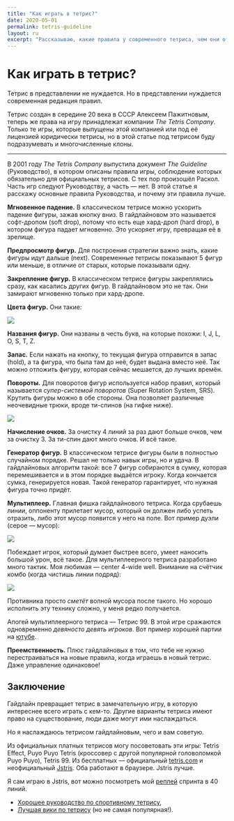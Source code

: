 ```yaml
---
title: "Как играть в тетрис?"
date: 2020-05-01
permalink: tetris-guideline
layout: ru
excerpt: "Рассказываю, какие правила у современного тетриса, чем они отличаются от классического, зачем это надо."
---
```


# Как играть в тетрис?

Тетрис в представлении не нуждается. Но в представлении нуждается современная редакция правил.

Тетрис создан в середине 20 века в СССР Алексеем Пажитновым, теперь же права на игру принадлежат компании *The Tetris Company*. Только те игры, которые выпущены этой компанией или под её лицензией юридически тетрисы, но в этой статье под тетрисом буду подразумевать и многочисленные клоны.

---

В 2001 году *The Tetris Company* выпустила документ *The Guideline* (Руководство), в котором описаны правила игры, соблюдение которых обязательно для официальных тетрисов. С тех пор произошёл Раскол. Часть игр следуют Руководству, а часть — нет. В этой статье я расскажу основные правила Руководства, и почему эти правила лучше.

**Мгновенное падение.** В классическом тетрисе можно ускорить падение фигуры, зажав кнопку вниз. В гайдлайновом это называется софт-дропом (soft drop), потому что есть еще хард-дроп (hard drop), в котором фигура падает мгновенно. Это ускоряет игру, превращая её в зрелище.

**Предпросмотр фигур.** Для построения стратегии важно знать, какие фигуры идут дальше (next). Современные тетрисы показывают 5 фигур или меньше, в отличие от старых, которые показывали одну.

**Закрепление фигур.** В классическом тетрисе фигуры закреплялись сразу, как касались других фигур. В гайдлайновом это не так. Они замирают мгновенно только при хард-дропе.

**Цвета фигур.** Они такие:

![](https://upload.wikimedia.org/wikipedia/commons/thumb/3/39/Tetrominoes_IJLO_STZ_Worlds.svg/1920px-Tetrominoes_IJLO_STZ_Worlds.svg.png)

**Названия фигур.** Они названы в честь букв, на которые похожи: I, J, L, O, S, T, Z.

**Запас.** Если нажать на кнопку, то текущая фигура отправится в запас (hold), а та фигура, что была там до неё, будет выдана вместо неё. Так можно отложить фигуру, которая сейчас мешается, до лучших времён. 

**Повороты.** Для поворотов фигур используется набор правил, который называется *супер-системой поворотов* (Super Rotation System, SRS). Крутить фигуры можно в обе стороны. Она позволяет различные неочевидные трюки, вроде ти-спинов (на гифке ниже).

![](https://www.numerama.com/content/uploads/2019/02/tetris-tspin.gif)

**Начисление очков.** За очистку 4 линий за раз дают больше очков, чем за очистку 3. За ти-спин дают много очков. И всё такое. 

**Генератор фигур.** В классическом тетрисе фигуры были в полностью случайном порядке. Решал не только навык игры, но и удача. В гайдлайновых алгоритм такой: все 7 фигур собираются в сумку, которая перемешивается и в этом порядке выдаётся игроку. Когда кончается сумка, генерируется новая. Такой генератор гарантирует, что нужная фигура точно придёт.

**Мультиплеер.** Главная фишка гайдлайнового тетриса. Когда срубаешь линии, оппоненту прилетает мусор, который он должен либо успеть отразить, либо этот мусор появится у него на поле. Вот пример дуэли (серое — мусор):

![](https://thumbs.gfycat.com/AnotherRewardingHydra-size_restricted.gif)

Побеждает игрок, который думает быстрее всего, умеет наносить большой урон, всё такое. Для мультиплеерного тетриса разработано много тактик. Моя любимая — center 4-wide well. Внимание на счётчик комбо (когда чистишь линии подряд):

![](https://i.imgur.com/mEhHO8T.gif)

Противника просто *сметёт* волной мусора после такого. Но хорошо исполнить эту технику сложно, у меня редко получается.

Апогей мультиплеерного тетриса — Тетрис 99. В этой игре сражаются одновременно *девяносто девять игроков*. Вот пример хорошей партии на [ютубе](https://www.youtube.com/watch?v=2ue8luy2c7c). 

**Преемственность.** Плюс гайдлайновых в том, что тебе не нужно перестраиваться на новые правила, когда играешь в новый тетрис. Даже управление одинаковое!

## Заключение

Гайдлайн превращает тетрис в замечательную игру, в которую интереснее всего играть с кем-то. Другие варианты тетриса имеют право на существование, люди даже могут ими наслаждаться.

Но я наслаждаюсь тетрисом гайдлайновым, чего и вам советую.

Из официальных платных тетрисов могу посоветовать эти игры: Tetris Effect, Puyo Puyo Tetris (кроссовер с другой популярной головоломкой Puyo Puyo), Tetris 99. Из бесплатных — официальный [tetris.com](https://tetris.com/play-tetris) и неофициальный [Jstris](https://jstris.jezevec10.com/). Оба работают в браузере. Jstris лучше.

Я сам играю в Jstris, вот можно посмотреть мой [реплей](https://jstris.jezevec10.com/replay/14756980) спринта в 40 линий.

- [Хорошее руководство по спортивному тетрису](https://steamcommunity.com/sharedfiles/filedetails/?id=1318514920),
- [Лучшая вики по тетрису](https://harddrop.com/wiki/Tetris_Wiki) (но не самая популярная!).
